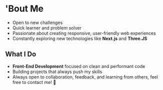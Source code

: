 # 'Bout Me
- Open to new challenges
- Quick learner and problem solver
- Passionate about creating responsive, user-friendly web experiences
- Constantly exploring new technologies like **Next.js** and **Three.JS**

## What I Do
- **Front-End Development** focused on clean and performant code
- Building projects that always push my skills 
- Always open to collaboration, feedback, and learning from others, feel free to contact me! 🚀
